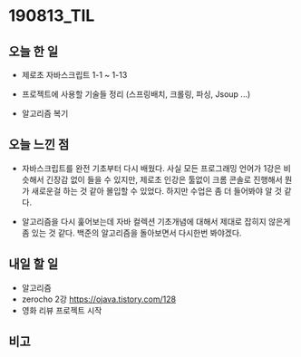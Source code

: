 
# 190813_TIL

## 오늘 한 일

- 제로초 자바스크립트 1-1 ~ 1-13

- 프로젝트에 사용할 기술들 정리 (스프링배치, 크롤링, 파싱, Jsoup ...)

- 알고리즘 복기
  

  

##

  

## 오늘 느낀 점

- 자바스크립트를 완전 기초부터 다시 배웠다. 사실 모든 프로그래밍 언어가 1강은 비슷해서 긴장감 없이 들을 수 있지만, 제로초 인강은 툴없이 크롬 콘솔로 진행해서 뭔가 새로운걸 하는 것 같아 몰입할 수 있었다. 하지만 수업은 좀 더 들어봐야 알 것 같다.

- 알고리즘을 다시 훑어보는데 자바 컬렉션 기초개념에 대해서 제대로 잡히지 않은게 좀 있는 것 같다. 백준의 알고리즘을 돌아보면서 다시한번 봐야겠다. 

    
  

## 내일 할 일
- 알고리즘
- zerocho 2강  https://ojava.tistory.com/128
- 영화 리뷰 프로젝트 시작

##

## 비고